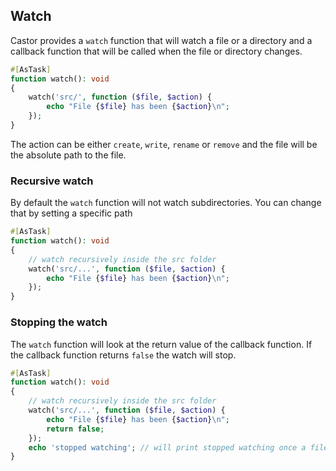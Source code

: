 ## Watch

Castor provides a `watch` function that will watch a file or a directory and a callback function that will be called
when the file or directory changes.

```php
#[AsTask]
function watch(): void
{
    watch('src/', function ($file, $action) {
        echo "File {$file} has been {$action}\n";
    });
}
```

The action can be either `create`, `write`, `rename` or `remove` and the file will be the absolute path to the file.

### Recursive watch

By default the `watch` function will not watch subdirectories. You can change that by setting a specific path

```php
#[AsTask]
function watch(): void
{
    // watch recursively inside the src folder
    watch('src/...', function ($file, $action) {
        echo "File {$file} has been {$action}\n";
    });
}
```

### Stopping the watch

The `watch` function will look at the return value of the callback function. If the callback function returns `false`
the watch will stop.

```php
#[AsTask]
function watch(): void
{
    // watch recursively inside the src folder
    watch('src/...', function ($file, $action) {
        echo "File {$file} has been {$action}\n";
        return false;
    });
    echo 'stopped watching'; // will print stopped watching once a file has been modified in the src folder
}
```
